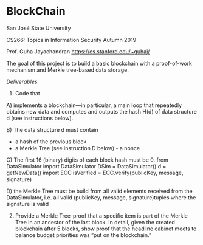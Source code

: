 # BlockChain
San José State University

CS266: Topics in Information Security Autumn 2019

Prof. Guha Jayachandran
https://cs.stanford.edu/~guhaj/


The goal of this project is to build a basic blockchain with a proof-of-work mechanism and Merkle tree-based data storage.

*Deliverables*

1) Code that

A) implements a blockchain—in particular, a main loop that repeatedly obtains new data
and computes and outputs the hash ​H(d)​ of data structure ​d​ (see instructions below).

B) The data structure ​d​ must contain
- a hash of the previous block
- a Merkle Tree (see instruction D below) - a nonce

C) The first 16 (binary) digits of each block hash must be 0.
from DataSimulator import DataSimulator DSim = DataSimulator()
d = getNewData()
import ECC
isVerified = ECC.verify(publicKey, message, signature)


D) the Merkle Tree must be build from all valid elements received from the DataSimulator, i.e. all valid ​(publicKey, message, signature)​ tuples where the signature is valid


2) Provide a Merkle Tree-proof that a specific item is part of the Merkle Tree in an ancestor of the last block. In detail, given the created blockchain after 5 blocks, show proof that the headline
cabinet meets to balance budget priorities
was “put on the blockchain.”

